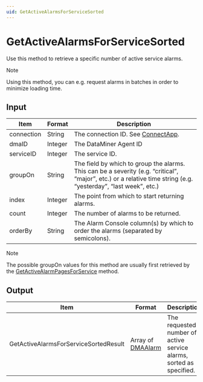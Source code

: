 ```yaml
---
uid: GetActiveAlarmsForServiceSorted
---
```


# GetActiveAlarmsForServiceSorted

Use this method to retrieve a specific number of active service alarms.

> [!NOTE]
> Using this method, you can e.g. request alarms in batches in order to minimize loading time.

## Input

| Item | Format | Description |
|--|--|--|
| connection | String | The connection ID. See [ConnectApp](xref:ConnectApp). |
| dmaID | Integer | The DataMiner Agent ID |
| serviceID | Integer | The service ID. |
| groupOn | String | The field by which to group the alarms. This can be a severity (e.g. “critical”, “major”, etc.) or a relative time string (e.g. “yesterday”, “last week”, etc.) |
| index | Integer | The point from which to start returning alarms. |
| count | Integer | The number of alarms to be returned. |
| orderBy | String | The Alarm Console column(s) by which to order the alarms (separated by semicolons). |

> [!NOTE]
> The possible groupOn values for this method are usually first retrieved by the [GetActiveAlarmPagesForService](xref:GetActiveAlarmPagesForService) method.

## Output

| Item | Format | Description |
|--|--|--|
| GetActiveAlarmsForServiceSortedResult | Array of [DMAAlarm](xref:DMAAlarm) | The requested number of active service alarms, sorted as specified. |
